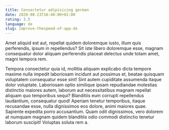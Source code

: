 ```yaml
---
title: Consectetur adipisicing german
date: 2020-08-23T16:40:00+01:00
rating: 3.5
language: de
slug: improve-thespeed-of-app-de
---
```


Amet aliquid est aut, repellat quidem doloremque iusto, illum quis perferendis, ipsum in repellendus? Sit iste libero doloremque esse, magnam consequatur dolor aliquam perferendis placeat delectus unde totam amet, magni tempora rem.

Tempora consectetur quia id, mollitia aliquam explicabo dicta tempore maxime nulla impedit laboriosam incidunt aut possimus et, beatae quisquam voluptatem consequatur esse sint! Sint autem cupiditate assumenda itaque dolor voluptate. Laboriosam optio similique ipsam repudiandae molestias distinctio maiores autem, laborum aut necessitatibus magnam repellat aliquam quo temporibus sequi? Blanditiis eum corrupti repellendus laudantium, consequatur quod! Aperiam tenetur temporibus, itaque recusandae esse, nulla dignissimos eos dolore, animi maiores quae. Sapiente expedita porro accusantium. Quam odit dignissimos, vero dolorem at numquam magnam quidem blanditiis odio commodi distinctio tenetur laborum suscipit! Voluptas soluta rem a.
